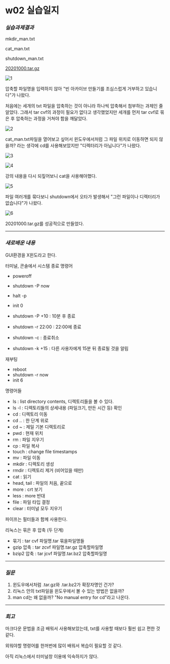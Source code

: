 # w02 실습일지
### _실습과제결과_

mkdir_man.txt

cat_man.txt

shutdown_man.txt

[20201000.tar.gz](20201000.tar.gz)


![1](https://user-images.githubusercontent.com/79977182/111100854-06be9100-858c-11eb-9a14-f7f088928a1b.png)

압축할 파일명을 입력하지 않아 "빈 아카이브 만들기를 조심스럽게 거부하고 있습니다"가 나왔다.

처음에는 세개의 txt 파일을 압축하는 것이 아니라 하나씩 압축해서 첨부하는 과제인 줄 알았다. 그래서 tar cvf의 과정이 필요가 없다고 생각했었지만 세개를 먼저 tar cvf로 묶은 후 압축하는 과정을 거쳐야 함을 깨달았다.

![2](https://user-images.githubusercontent.com/79977182/111101155-a67c1f00-858c-11eb-8541-a7361c2298a4.png)

cat_man.txt파일을 열어보고 싶어서 윈도우에서처럼 그 파일 위치로 이동하면 되지 않을까? 라는 생각에 cd를 사용해보았지만 "디렉터리가 아닙니다"가 나왔다.

![3](https://user-images.githubusercontent.com/79977182/111101175-b136b400-858c-11eb-8f43-ef253b261e04.png)

![4](https://user-images.githubusercontent.com/79977182/111101190-b98eef00-858c-11eb-96ef-6ab3eb306e66.png)

강의 내용을 다시 되짚어보니 cat을 사용해야했다.

![5](https://user-images.githubusercontent.com/79977182/111101199-bf84d000-858c-11eb-9e0f-2e57e9effa41.png)

파일 여러개를 묶다보니 shutdown에서 오타가 발생해서 "그런 파일이나 디렉터리가 없습니다"가 나왔다.

![6](https://user-images.githubusercontent.com/79977182/111101211-c6134780-858c-11eb-8208-cafa6cc2b56b.png)

20201000.tar.gz를 성공적으로 만들었다.

------
### _새로배운 내용_

GUI환경을 X윈도라고 한다.

터미널, 콘솔에서 시스템 종료 명령어

* poweroff
* shutdown -P now
* halt -p
* init 0

* shutdown -P +10 : 10분 후 종료
* shutdown -r 22:00 : 22:00에 종료
* shutdown -c : 종료취소
* shutdown -k +15 : 다른 사용자에게 15분 뒤 종료될 것을 알림

재부팅
* reboot
* shutdown -r now
* init 6

명령어들
- ls : list directory contents, 디렉토리들을 볼 수 있다.
- ls -l : 디렉토리들의 상세내용 (파일크기, 만든 시간 등) 확인
- cd : 디렉토리 이동
- cd .. : 한 단계 위로
- cd ~ : 제일 기본 디렉토리로
- pwd : 현재 위치
- rm : 파일 지우기
- cp : 파일 복사
- touch : change file timestamps
- mv : 파일 이동
- mkdir : 디렉토리 생성
- rmdir : 디렉토리 제거 (비어있을 때만)
- cat : 읽기
- head, tail : 파일의 처음, 끝으로
- more : crt 보기
- less : more 반대
- file : 파일 타입 결정
- clear : 터미널 모두 지우기

파이프는 필터들과 함께 사용한다.

리눅스는 묶은 후 압축 (두 단계)

* 묶기 : tar cvf 파일명.tar 묶을파일명들
* gzip 압축 : tar zcvf 파일명.tar.gz 압축할파일명
* bzip2 압축 : tar jcvf 파일명.tar.bz2 압축할파일명
---------
### _질문_

1. 윈도우에서처럼 .tar.gz와 .tar.bz2가 확장자명인 건가?
2. 리눅스 안의 txt파일을 윈도우에서 볼 수 있는 방법은 없을까?
3. man cd는 왜 없을까? "No manual entry for cd"라고 나온다.


-----
### _회고_

마크다운 문법을 조금 배워서 사용해보았는데, txt를 사용할 때보다 훨씬 쉽고 편한 것 같다.

외워야할 명령어를 한꺼번에 많이 배워서 복습이 필요할 것 같다.

아직 리눅스에서 터미널창 이용에 익숙하지가 않다. 

